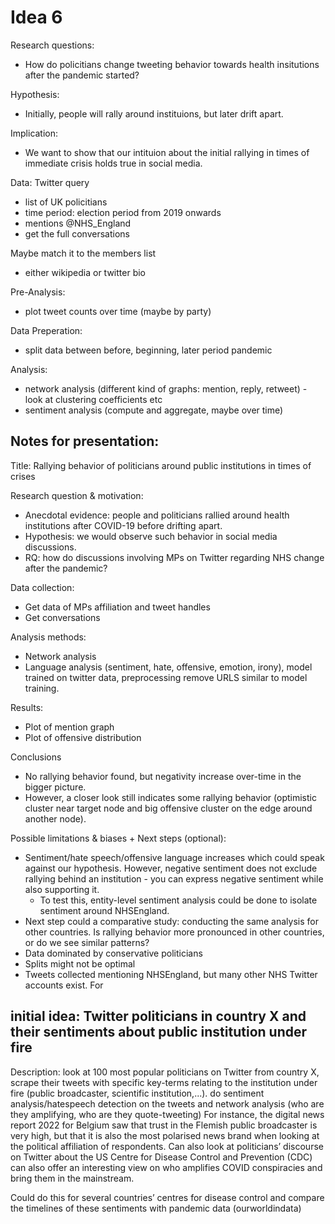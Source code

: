 # Idea 6

Research questions: 
- How do policitians change tweeting behavior towards health insitutions after the pandemic started?

Hypothesis:
- Initially, people will rally around instituions, but later drift apart.

Implication:
- We want to show that our intituion about the initial rallying in times of immediate crisis holds true in social media.

Data: Twitter query
- list of UK policitians
- time period: election period from 2019 onwards
- mentions @NHS_England
- get the full conversations

Maybe match it to the members list
- either wikipedia or twitter bio

Pre-Analysis:
- plot tweet counts over time (maybe by party)

Data Preperation:
- split data between before, beginning, later period pandemic

Analysis: 
- network analysis (different kind of graphs: mention, reply, retweet) - look at clustering coefficients etc
- sentiment analysis (compute and aggregate, maybe over time)

## Notes for presentation:

Title: Rallying behavior of politicians around public institutions in times of crises

Research question & motivation:
- Anecdotal evidence: people and politicians rallied around health institutions after COVID-19 before drifting apart.
- Hypothesis: we would observe such behavior in social media discussions.
- RQ: how do discussions involving MPs on Twitter regarding NHS change after the pandemic?

Data collection:
- Get data of MPs affiliation and tweet handles
- Get conversations

Analysis methods:
- Network analysis
- Language analysis (sentiment, hate, offensive, emotion, irony), model trained on twitter data, preprocessing remove URLS similar to model training.

Results: 
- Plot of mention graph
- Plot of offensive distribution

Conclusions
- No rallying behavior found, but negativity increase over-time in the bigger picture.
- However, a closer look still indicates some rallying behavior (optimistic cluster near target node and big offensive cluster on the edge around another node).

Possible limitations & biases + Next steps (optional):
- Sentiment/hate speech/offensive language increases which could speak against our hypothesis. However, negative sentiment does not exclude rallying behind an institution - you can express negative sentiment while also supporting it.
  - To test this, entity-level sentiment analysis could be done to isolate sentiment around NHSEngland.
- Next step could a comparative study: conducting the same analysis for other countries. Is rallying behavior more pronounced in other countries, or do we see similar patterns?
- Data dominated by conservative politicians
- Splits might not be optimal
- Tweets collected mentioning NHSEngland, but many other NHS Twitter accounts exist. For  

## initial idea: Twitter politicians in country X and their sentiments about public institution under fire 

Description: look at 100 most popular politicians on Twitter from country X, scrape their tweets with specific key-terms relating to the institution under fire (public broadcaster, scientific institution,...). do sentiment analysis/hatespeech detection on the tweets and network analysis (who are they amplifying, who are they quote-tweeting)
For instance, the digital news report 2022 for Belgium saw that trust in the Flemish public broadcaster is very high, but that it is also the most polarised news brand when looking at the political affiliation of respondents.
Can also look at politicians’ discourse on Twitter about the US Centre for Disease Control and Prevention (CDC) can also offer an interesting view on who amplifies COVID conspiracies and bring them in the mainstream.

Could do this for several countries’ centres for disease control and compare the timelines of these sentiments with pandemic data (ourworldindata)

